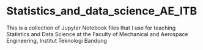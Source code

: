 # Statistics_and_data_science_AE_ITB
This is a collection of Jupyter Notebook files that I use for teaching Statistics and Data Science at the Faculty of Mechanical and Aerospace Engineering, Institut Teknologi Bandung
